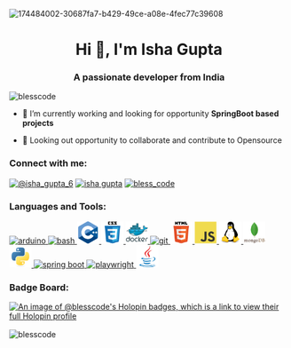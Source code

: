 ![174484002-30687fa7-b429-49ce-a08e-4fec77c39608](https://user-images.githubusercontent.com/90323253/209206232-fad6e7c9-fa9d-4ee0-9f56-acd93762b738.gif)



<h1 align="center">Hi 👋, I'm Isha Gupta</h1>
<h3 align="center">A passionate developer from India</h3>
<!-- <img align="right" alt="coding" width="400" src="https://user-images.githubusercontent.com/66454964/174484002-30687fa7-b429-49ce-a08e-4fec77c39608.gif"> -->

<p align="left"> <img src="https://komarev.com/ghpvc/?username=blesscode&label=Profile%20views&color=0e75b6&style=flat" alt="blesscode" /> </p>

- 🔭 I’m currently working and looking for opportunity **SpringBoot based projects**

- 🌱 Looking out opportunity to collaborate and contribute to Opensource 


<h3 align="left">Connect with me:</h3>
<p align="left">
<a href="https://twitter.com/@isha_gupta_6" target="blank"><img align="center" src="https://raw.githubusercontent.com/rahuldkjain/github-profile-readme-generator/master/src/images/icons/Social/twitter.svg" alt="@isha_gupta_6" height="30" width="40" /></a>
<a href="https://www.linkedin.com/in/isha-gupta-a1a899245" target="blank"><img align="center" src="https://raw.githubusercontent.com/rahuldkjain/github-profile-readme-generator/master/src/images/icons/Social/linked-in-alt.svg" alt="isha gupta" height="30" width="40" /></a>
<a href="https://www.codechef.com/users/bless_code" target="blank"><img align="center" src="https://cdn.jsdelivr.net/npm/simple-icons@3.1.0/icons/codechef.svg" alt="bless_code" height="30" width="40" /></a>
</p>

<h3 align="left">Languages and Tools:</h3>
<p align="left">
  <!-- Existing tech icons -->
  <a href="https://www.arduino.cc/" target="_blank" rel="noreferrer">
    <img src="https://cdn.worldvectorlogo.com/logos/arduino-1.svg" alt="arduino" width="40" height="40"/>
  </a>
  <a href="https://www.gnu.org/software/bash/" target="_blank" rel="noreferrer">
    <img src="https://www.vectorlogo.zone/logos/gnu_bash/gnu_bash-icon.svg" alt="bash" width="40" height="40"/>
  </a>
  <a href="https://www.w3schools.com/cpp/" target="_blank" rel="noreferrer">
    <img src="https://raw.githubusercontent.com/devicons/devicon/master/icons/cplusplus/cplusplus-original.svg" alt="cplusplus" width="40" height="40"/>
  </a>
  <a href="https://www.w3schools.com/css/" target="_blank" rel="noreferrer">
    <img src="https://raw.githubusercontent.com/devicons/devicon/master/icons/css3/css3-original-wordmark.svg" alt="css3" width="40" height="40"/>
  </a>
  <a href="https://www.docker.com/" target="_blank" rel="noreferrer">
    <img src="https://raw.githubusercontent.com/devicons/devicon/master/icons/docker/docker-original-wordmark.svg" alt="docker" width="40" height="40"/>
  </a>
  <a href="https://git-scm.com/" target="_blank" rel="noreferrer">
    <img src="https://www.vectorlogo.zone/logos/git-scm/git-scm-icon.svg" alt="git" width="40" height="40"/>
  </a>
  <a href="https://www.w3.org/html/" target="_blank" rel="noreferrer">
    <img src="https://raw.githubusercontent.com/devicons/devicon/master/icons/html5/html5-original-wordmark.svg" alt="html5" width="40" height="40"/>
  </a>
  <a href="https://developer.mozilla.org/en-US/docs/Web/JavaScript" target="_blank" rel="noreferrer">
    <img src="https://raw.githubusercontent.com/devicons/devicon/master/icons/javascript/javascript-original.svg" alt="javascript" width="40" height="40"/>
  </a>
  <a href="https://www.linux.org/" target="_blank" rel="noreferrer">
    <img src="https://raw.githubusercontent.com/devicons/devicon/master/icons/linux/linux-original.svg" alt="linux" width="40" height="40"/>
  </a>
  <a href="https://www.mongodb.com/" target="_blank" rel="noreferrer">
    <img src="https://raw.githubusercontent.com/devicons/devicon/master/icons/mongodb/mongodb-original-wordmark.svg" alt="mongodb" width="40" height="40"/>
  </a>
  <a href="https://www.python.org" target="_blank" rel="noreferrer">
    <img src="https://raw.githubusercontent.com/devicons/devicon/master/icons/python/python-original.svg" alt="python" width="40" height="40"/>
  </a>

  <!-- Added: Spring Boot -->
  <a href="https://spring.io/projects/spring-boot" target="_blank" rel="noreferrer">
    <img src="https://www.vectorlogo.zone/logos/springio/springio-icon.svg" alt="spring boot" width="40" height="40"/>
  </a>


  <!-- Added: Playwright -->
  <a href="https://playwright.dev/" target="_blank" rel="noreferrer">
    <img src="https://playwright.dev/img/playwright-logo.svg" alt="playwright" width="40" height="40"/>
  </a>
  <!-- Added: Java -->
  <a href="https://www.java.com/" target="_blank" rel="noreferrer">
    <img src="https://raw.githubusercontent.com/devicons/devicon/master/icons/java/java-original.svg" alt="java" width="40" height="40"/>
  </a>
</p>

<h3 align="left">Badge Board:</h3>

[![An image of @blesscode's Holopin badges, which is a link to view their full Holopin profile](https://holopin.me/blesscode)](https://holopin.io/@blesscode)

<p>
  <img align="center" src="https://github-readme-stats.vercel.app/api/top-langs?username=blesscode&show_icons=true&locale=en&layout=compact&theme=dark" alt="blesscode" />
</p>
